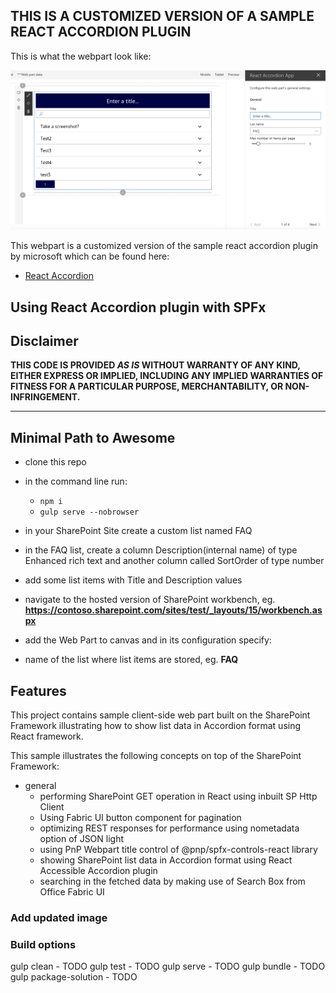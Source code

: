 ## THIS IS A CUSTOMIZED VERSION OF A SAMPLE REACT ACCORDION PLUGIN

This is what the webpart look like:

![Web Part built using SPFx with React Framework showing list data in accordion format](./assets/previewAccordion2.PNG)


This webpart is a customized version of the sample react accordion plugin by microsoft which can be found here:

* [React Accordion](https://github.com/SharePoint/sp-dev-fx-webparts/tree/master/samples/react-accordion)



## Using React Accordion plugin with SPFx


## Disclaimer
**THIS CODE IS PROVIDED *AS IS* WITHOUT WARRANTY OF ANY KIND, EITHER EXPRESS OR IMPLIED, INCLUDING ANY IMPLIED WARRANTIES OF FITNESS FOR A PARTICULAR PURPOSE, MERCHANTABILITY, OR NON-INFRINGEMENT.**

---

## Minimal Path to Awesome

- clone this repo
- in the command line run:
  - `npm i`
  - `gulp serve --nobrowser`
- in your SharePoint Site create a custom list named FAQ 
- in the FAQ list, create a column Description(internal name) of type Enhanced rich text and another column called SortOrder of type number
- add some list items with Title and Description values

- navigate to the hosted version of SharePoint workbench, eg. **https://contoso.sharepoint.com/sites/test/_layouts/15/workbench.aspx**
- add the Web Part to canvas and in its configuration specify:
- name of the list where list items are stored, eg. **FAQ**


## Features

This project contains sample client-side web part built on the SharePoint Framework illustrating how to show list data in Accordion format using React framework.

This sample illustrates the following concepts on top of the SharePoint Framework:

- general
  - performing SharePoint GET operation in React using inbuilt SP Http Client
  - Using Fabric UI button component for pagination      
  - optimizing REST responses for performance using nometadata option of JSON light
  - using PnP Webpart title control of @pnp/spfx-controls-react library
  - showing SharePoint list data in Accordion format using React Accessible Accordion plugin
  - searching in the fetched data by making use of Search Box from Office Fabric UI


### Add updated image

### Build options

gulp clean - TODO
gulp test - TODO
gulp serve - TODO
gulp bundle - TODO
gulp package-solution - TODO
